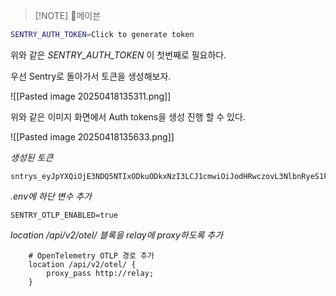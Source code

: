 > [!NOTE] 메이븐

```bash
SENTRY_AUTH_TOKEN=Click to generate token
```

위와 같은 *SENTRY_AUTH_TOKEN* 이 첫번째로 필요하다.

우선 Sentry로 돌아가서 토큰을 생성해보자.

![[Pasted image 20250418135311.png]]

위와 같은 이미지 화면에서 Auth tokens을 생성 진행 할 수 있다.

![[Pasted image 20250418135633.png]]

*생성된 토큰*

```
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
```

*.env에 하단 변수 추가*

```
SENTRY_OTLP_ENABLED=true
```

*location /api/v2/otel/ 블록을 relay에 proxy하도록 추가*
```
    # OpenTelemetry OTLP 경로 추가
    location /api/v2/otel/ {
        proxy_pass http://relay;
    }
```